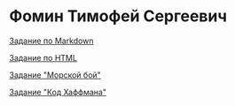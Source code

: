 # Фомин Тимофей Сергеевич

[Задание по Markdown](ABOUT_md.md)

[Задание по HTML](ABOUT_html.html)

[Задание \"Морской бой\"](battleship.html)

[Задание \"Код Хаффмана\"](TASK4.md)
